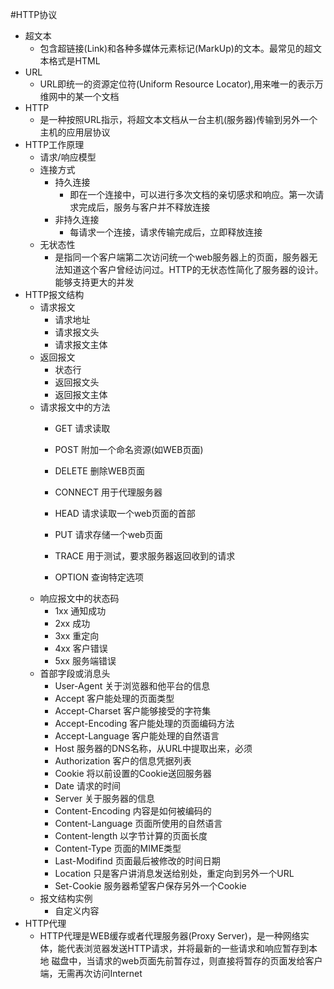 #HTTP协议
* 超文本
    * 包含超链接(Link)和各种多媒体元素标记(MarkUp)的文本。最常见的超文本格式是HTML        
* URL
    * URL即统一的资源定位符(Uniform Resource Locator),用来唯一的表示万维网中的某一个文档
* HTTP
    * 是一种按照URL指示，将超文本文档从一台主机(服务器)传输到另外一个主机的应用层协议
* HTTP工作原理
    * 请求/响应模型
    * 连接方式
        * 持久连接
            * 即在一个连接中，可以进行多次文档的亲切感求和响应。第一次请求完成后，服务与客户并不释放连接
        * 非持久连接
            * 每请求一个连接，请求传输完成后，立即释放连接
    * 无状态性
        * 是指同一个客户端第二次访问统一个web服务器上的页面，服务器无法知道这个客户曾经访问过。HTTP的无状态性简化了服务器的设计。能够支持更大的并发
* HTTP报文结构
    * 请求报文
        * 请求地址
        * 请求报文头
        * 请求报文主体
    * 返回报文
        * 状态行
        * 返回报文头
        * 返回报文主体
    * 请求报文中的方法
        * GET 请求读取
        * POST 附加一个命名资源(如WEB页面)
        * DELETE 删除WEB页面 
        * CONNECT 用于代理服务器
         
        * HEAD 请求读取一个web页面的首部
        * PUT 请求存储一个web页面
        * TRACE 用于测试，要求服务器返回收到的请求
        * OPTION 查询特定选项
    * 响应报文中的状态码
        * 1xx 通知成功
        * 2xx 成功
        * 3xx 重定向
        * 4xx 客户错误
        * 5xx 服务端错误
    * 首部字段或消息头
        * User-Agent 关于浏览器和他平台的信息
        * Accept 客户能处理的页面类型
        * Accept-Charset 客户能够接受的字符集
        * Accept-Encoding 客户能处理的页面编码方法
        * Accept-Language 客户能处理的自然语言
        * Host 服务器的DNS名称，从URL中提取出来，必须
        * Authorization 客户的信息凭据列表
        * Cookie 将以前设置的Cookie送回服务器
        * Date 请求的时间
        * Server 关于服务器的信息
        * Content-Encoding 内容是如何被编码的
        * Content-Language 页面所使用的自然语言
        * Content-length 以字节计算的页面长度
        * Content-Type 页面的MIME类型
        * Last-Modifind 页面最后被修改的时间日期
        * Location 只是客户讲消息发送给别处，重定向到另外一个URL
        * Set-Cookie 服务器希望客户保存另外一个Cookie
    * 报文结构实例
        * 自定义内容    
* HTTP代理
    * HTTP代理是WEB缓存或者代理服务器(Proxy Server)，是一种网络实体，能代表浏览器发送HTTP请求，并将最新的一些请求和响应暂存到本地
    磁盘中，当请求的web页面先前暂存过，则直接将暂存的页面发给客户端，无需再次访问Internet
